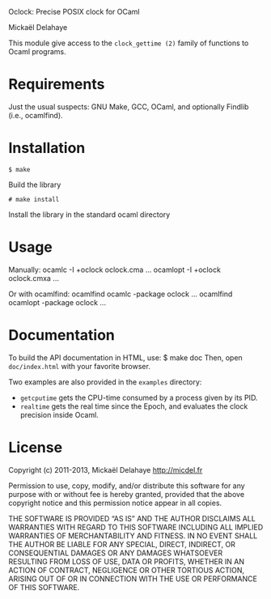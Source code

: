 Oclock: Precise POSIX clock for OCaml

Mickaël Delahaye

This module give access to the `clock_gettime (2)` family of functions to Ocaml
programs.

Requirements
============

Just the usual suspects: GNU Make, GCC, OCaml, and optionally Findlib (i.e.,
ocamlfind).

Installation
============

    $ make
Build the library

    # make install
Install the library in the standard ocaml directory

Usage
=====

Manually:
    ocamlc -I +oclock oclock.cma ...
    ocamlopt -I +oclock oclock.cmxa ...

Or with ocamlfind:
    ocamlfind ocamlc -package oclock ...
    ocamlfind ocamlopt -package oclock ...

Documentation
=============

To build the API documentation in HTML, use:
    $ make doc
Then, open `doc/index.html` with your favorite browser.

Two examples are also provided in the `examples` directory:

*   `getcputime` gets the CPU-time consumed by a process given by its PID.
*   `realtime` gets the real time since the Epoch, and evaluates the clock
    precision inside Ocaml.

License
=======
Copyright (c) 2011-2013, Mickaël Delahaye <http://micdel.fr>

Permission to use, copy, modify, and/or distribute this software for any purpose
with or without fee is hereby granted, provided that the above copyright notice
and this permission notice appear in all copies.

THE SOFTWARE IS PROVIDED “AS IS” AND THE AUTHOR DISCLAIMS ALL WARRANTIES WITH
REGARD TO THIS SOFTWARE INCLUDING ALL IMPLIED WARRANTIES OF MERCHANTABILITY AND
FITNESS. IN NO EVENT SHALL THE AUTHOR BE LIABLE FOR ANY SPECIAL, DIRECT,
INDIRECT, OR CONSEQUENTIAL DAMAGES OR ANY DAMAGES WHATSOEVER RESULTING FROM LOSS
OF USE, DATA OR PROFITS, WHETHER IN AN ACTION OF CONTRACT, NEGLIGENCE OR OTHER
TORTIOUS ACTION, ARISING OUT OF OR IN CONNECTION WITH THE USE OR PERFORMANCE OF
THIS SOFTWARE.
